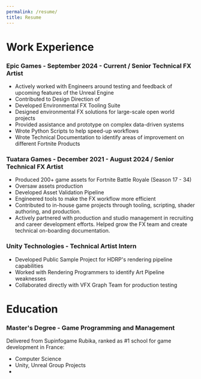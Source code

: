 ```yaml
---
permalink: /resume/
title: Resume
---
```


# Work Experience

### **Epic Games** - September 2024 - Current / Senior Technical FX Artist
- Actively worked with Engineers around testing and feedback of upcoming features of the Unreal Engine
- Contributed to Design Direction of 
- Developed Environmental FX Tooling Suite
- Designed environmental FX solutions for large-scale open world projects 
- Provided assistance and prototype on complex data-driven systems
- Wrote Python Scripts to help speed-up workflows
- Wrote Technical Documentation to identify areas of improvement on different Fortnite Products 
### **Tuatara Games** - December 2021 - August 2024 / Senior Technical FX Artist
- Produced 200+ game assets for Fortnite Battle Royale (Season 17 - 34)
- Oversaw assets production
- Developed Asset Validation Pipeline 
- Engineered tools to make the FX workflow more efficient
- Contributed to in-house game projects through tooling, scripting, shader authoring, and production.
- Actively partnered with production and studio management in recruiting and career development efforts. Helped grow the FX team and create technical on-boarding documentation.

### **Unity Technologies** - Technical Artist Intern 
- Developed Public Sample Project for HDRP's rendering pipeline capabilities 
- Worked with Rendering Programmers to identify Art Pipeline weaknesses
- Collaborated directly with VFX Graph Team for production testing  


# Education

### **Master's** Degree - Game Programming and Management
Delivered from Supinfogame Rubika, ranked as #1 school for game development in France:
- Computer Science
- Unity, Unreal Group Projects
- 

